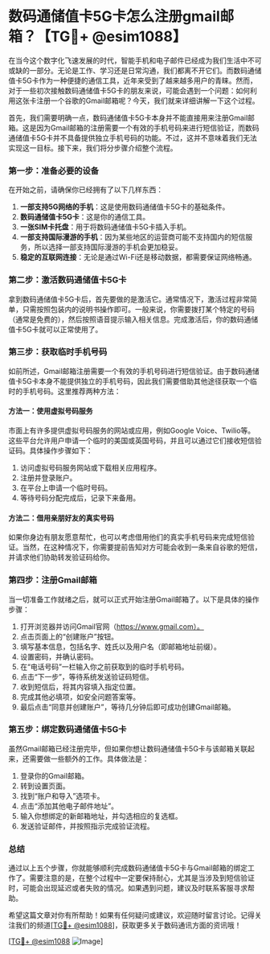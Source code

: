# 数码通储值卡5G卡怎么注册gmail邮箱？【TG💪+ @esim1088】

在当今这个数字化飞速发展的时代，智能手机和电子邮件已经成为我们生活中不可或缺的一部分。无论是工作、学习还是日常沟通，我们都离不开它们。而数码通储值卡5G卡作为一种便捷的通信工具，近年来受到了越来越多用户的青睐。然而，对于一些初次接触数码通储值卡5G卡的朋友来说，可能会遇到一个问题：如何利用这张卡注册一个谷歌的Gmail邮箱呢？今天，我们就来详细讲解一下这个过程。

首先，我们需要明确一点，数码通储值卡5G卡本身并不能直接用来注册Gmail邮箱。这是因为Gmail邮箱的注册需要一个有效的手机号码来进行短信验证，而数码通储值卡5G卡并不具备提供独立手机号码的功能。不过，这并不意味着我们无法实现这一目标。接下来，我们将分步骤介绍整个流程。

### 第一步：准备必要的设备

在开始之前，请确保你已经拥有了以下几样东西：

1. **一部支持5G网络的手机**：这是使用数码通储值卡5G卡的基础条件。
2. **数码通储值卡5G卡**：这是你的通信工具。
3. **一张SIM卡托盘**：用于将数码通储值卡5G卡插入手机。
4. **一部支持国际漫游的手机**：因为某些地区的运营商可能不支持国内的短信服务，所以选择一部支持国际漫游的手机会更加稳妥。
5. **稳定的互联网连接**：无论是通过Wi-Fi还是移动数据，都需要保证网络畅通。

### 第二步：激活数码通储值卡5G卡

拿到数码通储值卡5G卡后，首先要做的是激活它。通常情况下，激活过程非常简单，只需按照包装内的说明书操作即可。一般来说，你需要拨打某个特定的号码（通常是免费的），然后按照语音提示输入相关信息。完成激活后，你的数码通储值卡5G卡就可以正常使用了。

### 第三步：获取临时手机号码

如前所述，Gmail邮箱注册需要一个有效的手机号码进行短信验证。由于数码通储值卡5G卡本身不能提供独立的手机号码，因此我们需要借助其他途径获取一个临时的手机号码。这里推荐两种方法：

#### 方法一：使用虚拟号码服务

市面上有许多提供虚拟号码服务的网站或应用，例如Google Voice、Twilio等。这些平台允许用户申请一个临时的美国或英国号码，并且可以通过它们接收短信验证码。具体操作步骤如下：

1. 访问虚拟号码服务网站或下载相关应用程序。
2. 注册并登录账户。
3. 在平台上申请一个临时号码。
4. 等待号码分配完成后，记录下来备用。

#### 方法二：借用亲朋好友的真实号码

如果你身边有朋友愿意帮忙，也可以考虑借用他们的真实手机号码来完成短信验证。当然，在这种情况下，你需要提前告知对方可能会收到一条来自谷歌的短信，并请求他们协助转发验证码给你。

### 第四步：注册Gmail邮箱

当一切准备工作就绪之后，就可以正式开始注册Gmail邮箱了。以下是具体的操作步骤：

1. 打开浏览器并访问Gmail官网（https://www.gmail.com）。
2. 点击页面上的“创建账户”按钮。
3. 填写基本信息，包括名字、姓氏以及用户名（即邮箱地址前缀）。
4. 设置密码，并确认密码。
5. 在“电话号码”一栏输入你之前获取到的临时手机号码。
6. 点击“下一步”，等待系统发送验证码短信。
7. 收到短信后，将其内容填入指定位置。
8. 完成其他必填项，如安全问题答案等。
9. 最后点击“同意并创建账户”，等待几分钟后即可成功创建Gmail邮箱。

### 第五步：绑定数码通储值卡5G卡

虽然Gmail邮箱已经注册完毕，但如果你想让数码通储值卡5G卡与该邮箱关联起来，还需要做一些额外的工作。具体做法是：

1. 登录你的Gmail邮箱。
2. 转到设置页面。
3. 找到“账户和导入”选项卡。
4. 点击“添加其他电子邮件地址”。
5. 输入你想绑定的新邮箱地址，并勾选相应的复选框。
6. 发送验证邮件，并按照指示完成验证流程。

### 总结

通过以上五个步骤，你就能够顺利完成数码通储值卡5G卡与Gmail邮箱的绑定工作了。需要注意的是，在整个过程中一定要保持耐心，尤其是当涉及到短信验证时，可能会出现延迟或者失败的情况。如果遇到问题，建议及时联系客服寻求帮助。

希望这篇文章对你有所帮助！如果有任何疑问或建议，欢迎随时留言讨论。记得关注我们的频道[[TG💪+ @esim1088](https://t.me/s/esim1088)]，获取更多关于数码通讯方面的资讯哦！

[[TG💪+ @esim1088](https://t.me/s/esim1088) ![Image](https://i.postimg.cc/4NQfJmqS/Snipaste-2025-05-13-00-14-12.png)]